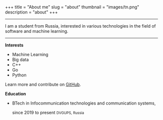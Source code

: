 +++
title = "About me"
slug = "about"
thumbnail = "images/tn.png"
description = "about"
+++

--------------------------- 

I am a student from Russia, interested in various technologies in the field of software and machine learning.

---------------------------

**Interests**

* Machine Learning
* Big data
* C++
* Go
* Python

Learn more and contribute on [GitHub](https://github.com/spf13).

**Education**

* BTech in Infocommunication technologies and communication systems,

    since 2019 to present
    <small>DVGUPS, Russia</small>

